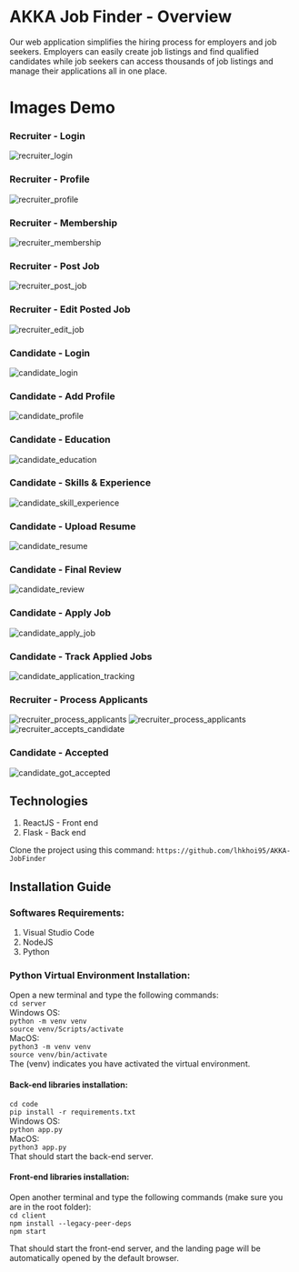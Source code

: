 # AKKA Job Finder - Overview
 Our web application simplifies the hiring process for employers and job seekers. Employers can easily create job listings and find qualified candidates while job seekers can access thousands of job listings and manage their applications all in one place.
 

# Images Demo
### Recruiter - Login
![recruiter_login](https://github.com/lhkhoi95/AKKA-JobFinder/assets/59894272/fb6147cb-f24b-482d-8974-310ae06a8f14)

### Recruiter - Profile
![recruiter_profile](https://github.com/lhkhoi95/AKKA-JobFinder/assets/59894272/5be8d247-8af2-4eb9-8a1e-d7143da04bfa)

### Recruiter - Membership
![recruiter_membership](https://github.com/lhkhoi95/AKKA-JobFinder/assets/59894272/8aec9182-44f3-4ed1-9c0e-dcc663b33758)

### Recruiter - Post Job
![recruiter_post_job](https://github.com/lhkhoi95/AKKA-JobFinder/assets/59894272/f3768527-5441-46c1-a3e3-55a1dc92f9b9)

### Recruiter - Edit Posted Job
![recruiter_edit_job](https://github.com/lhkhoi95/AKKA-JobFinder/assets/59894272/aa483a11-805d-4d22-a490-47a15d1e5b9c)

### Candidate - Login
![candidate_login](https://github.com/lhkhoi95/AKKA-JobFinder/assets/59894272/49aaacd5-0d36-499d-b9cf-e041d332745f)

### Candidate - Add Profile
![candidate_profile](https://github.com/lhkhoi95/AKKA-JobFinder/assets/59894272/415da7a5-89c8-4937-9918-af634782aa70)

### Candidate - Education
![candidate_education](https://github.com/lhkhoi95/AKKA-JobFinder/assets/59894272/5cfe7bbb-619b-44c0-8106-8f9ec39dd748)

### Candidate - Skills & Experience
![candidate_skill_experience](https://github.com/lhkhoi95/AKKA-JobFinder/assets/59894272/cbae718a-28dc-4b44-9a26-bd08a3e8a729)

### Candidate - Upload Resume
![candidate_resume](https://github.com/lhkhoi95/AKKA-JobFinder/assets/59894272/0a48c38f-7ce5-4768-9ed4-1f373fef7704)

### Candidate - Final Review
![candidate_review](https://github.com/lhkhoi95/AKKA-JobFinder/assets/59894272/6f1793e1-7bf3-4dfd-b7eb-650a18494879)

### Candidate - Apply Job
![candidate_apply_job](https://github.com/lhkhoi95/AKKA-JobFinder/assets/59894272/488dbc03-2c0b-4d04-96c5-84f594e0d22b)

### Candidate - Track Applied Jobs
![candidate_application_tracking](https://github.com/lhkhoi95/AKKA-JobFinder/assets/59894272/8ebec349-2a30-4490-95c8-3778382152f8)

### Recruiter - Process Applicants
![recruiter_process_applicants](https://github.com/lhkhoi95/AKKA-JobFinder/assets/59894272/cd583046-702e-4ce2-b775-d4684907b559)
![recruiter_process_applicants](https://github.com/lhkhoi95/AKKA-JobFinder/assets/59894272/cc166f40-0026-40f1-99aa-e0accc06fd5f)
![recruiter_accepts_candidate](https://github.com/lhkhoi95/AKKA-JobFinder/assets/59894272/1f8165d6-2877-4f63-88f2-50c22570493b)

### Candidate - Accepted
![candidate_got_accepted](https://github.com/lhkhoi95/AKKA-JobFinder/assets/59894272/31bd6073-3250-4c53-b938-7889e387627b)


## Technologies
1) ReactJS - Front end
2) Flask - Back end

Clone the project using this command:
`https://github.com/lhkhoi95/AKKA-JobFinder`

## Installation Guide
### Softwares Requirements:
1) Visual Studio Code
2) NodeJS
3) Python

### Python Virtual Environment Installation:
Open a new terminal and type the following commands:<br />
`cd server` <br />
Windows OS: <br/>
`python -m venv venv` <br />
`source venv/Scripts/activate`<br />
MacOS: <br/>
`python3 -m venv venv` <br />
`source venv/bin/activate`<br />
The (venv) indicates you have activated the virtual environment.

#### Back-end libraries installation:
`cd code` <br />
`pip install -r requirements.txt` <br />
Windows OS: <br/>
`python app.py` <br />
MacOS: <br/>
`python3 app.py` <br />
That should start the back-end server.

#### Front-end libraries installation:
Open another terminal and type the following commands (make sure you are in the root folder):<br />
`cd client`<br />
`npm install --legacy-peer-deps`<br />
`npm start`<br />

That should start the front-end server, and the landing page will be automatically opened by the default browser.
